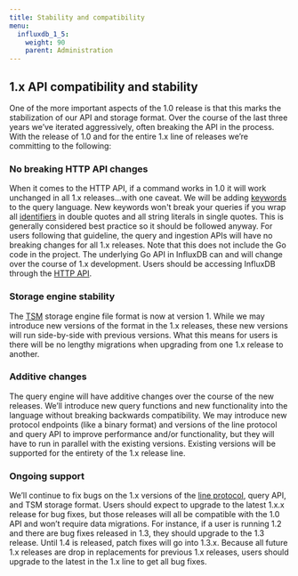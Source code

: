 ```yaml
---
title: Stability and compatibility
menu:
  influxdb_1_5:
    weight: 90
    parent: Administration
---
```


## 1.x API compatibility and stability

One of the more important aspects of the 1.0 release is that this marks the stabilization of our API and storage format. Over the course of the last three years we’ve iterated aggressively, often breaking the API in the process. With the release of 1.0 and for the entire 1.x line of releases we’re committing to the following:

### No breaking HTTP API changes

When it comes to the HTTP API, if a command works in 1.0 it will work unchanged in all 1.x releases...with one caveat. We will be adding [keywords](/influxdb/v1.5/query_language/spec/#keywords) to the query language. New keywords won't break your queries if you wrap all [identifiers](/influxdb/v1.5/concepts/glossary/#identifier) in double quotes and all string literals in single quotes. This is generally considered best practice so it should be followed anyway. For users following that guideline, the query and ingestion APIs will have no breaking changes for all 1.x releases. Note that this does not include the Go code in the project. The underlying Go API in InfluxDB can and will change over the course of 1.x development. Users should be accessing InfluxDB through the [HTTP API](/influxdb/v1.5/tools/api/).

### Storage engine stability

The [TSM](/influxdb/v1.5/concepts/glossary/#tsm-time-structured-merge-tree) storage engine file format is now at version 1. While we may introduce new versions of the format in the 1.x releases, these new versions will run side-by-side with previous versions. What this means for users is there will be no lengthy migrations when upgrading from one 1.x release to another.

### Additive changes

The query engine will have additive changes over the course of the new releases. We’ll introduce new query functions and new functionality into the language without breaking backwards compatibility. We may introduce new protocol endpoints (like a binary format) and versions of the line protocol and query API to improve performance and/or functionality, but they will have to run in parallel with the existing versions. Existing versions will be supported for the entirety of the 1.x release line.

### Ongoing support

We’ll continue to fix bugs on the 1.x versions of the [line protocol](/influxdb/v1.5/concepts/glossary/#line-protocol), query API, and TSM storage format. Users should expect to upgrade to the latest 1.x.x release for bug fixes, but those releases will all be compatible with the 1.0 API and won’t require data migrations. For instance, if a user is running 1.2 and there are bug fixes released in 1.3, they should upgrade to the 1.3 release. Until 1.4 is released, patch fixes will go into 1.3.x. Because all future 1.x releases are drop in replacements for previous 1.x releases, users should upgrade to the latest in the 1.x line to get all bug fixes.
